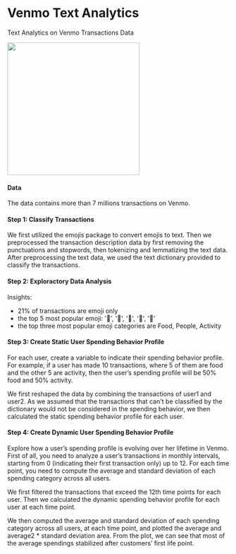 # Venmo Text Analytics
Text Analytics on Venmo Transactions Data

<img src="https://digital.hbs.edu/platform-digit/wp-content/uploads/sites/2/2020/02/Venmo-1.png" height="300px">

#### Data

The data contains more than 7 millions transactions on Venmo.


#### Step 1: Classify Transactions

We first utilized the emojis package to convert emojis to text. Then we preprocessed the transaction description data by first removing the punctuations and stopwords, then tokenizing and lemmatizing the text data. After preprocessing the text data, we used the text dictionary provided to classify the transactions.

#### Step 2: Exploractory Data Analysis

Insights:
- 21% of transactions are emoji only
- the top 5 most popular emoji: '💸', '🍕', '🍻', '🎉', '🍷'
- the top three most popular emoji categories are Food, People, Activity

#### Step 3: Create Static User Spending Behavior Profile

For each user, create a variable to indicate their spending behavior profile. For example, if a user has made 10 transactions, where 5 of them are food and the other 5 are activity, then the user’s spending profile will be 50% food and 50% activity.

We first reshaped the data by combining the transactions of user1 and user2. As we assumed that the transactions that can't be classified by the dictionary would not be considered in the spending behavior, we then calculated the static spending behavior profile for each user.  

#### Step 4: Create Dynamic User Spending Behavior Profile

Explore how a user’s spending profile is evolving over her lifetime in Venmo. First of all, you need to analyze a user’s transactions in monthly intervals, starting from 0 (indicating their first transaction only) up to 12. For each time point, you need to compute the average and standard deviation of each spending category across all users.

We first filtered the transactions that exceed the 12th time points for each user. Then we calculated the dynamic spending behavior profile for each user at each time point.  

We then computed the average and standard deviation of each spending category across all users, at each time point, and plotted the average and average2 * standard deviation area. From the plot, we can see that most of the average spendings stabilized after customers’ first life point.

